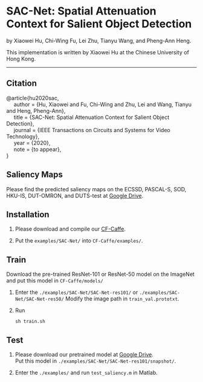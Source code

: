 # SAC-Net: Spatial Attenuation Context for Salient Object Detection


by Xiaowei Hu, Chi-Wing Fu, Lei Zhu, Tianyu Wang, and Pheng-Ann Heng.

This implementation is written by Xiaowei Hu at the Chinese University of Hong Kong.

***

## Citation

@article{hu2020sac,                  
&nbsp;&nbsp;&nbsp;&nbsp;  author = {Hu, Xiaowei and Fu, Chi-Wing and Zhu, Lei and Wang, Tianyu and Heng, Pheng-Ann},      
&nbsp;&nbsp;&nbsp;&nbsp;  title = {SAC-Net: Spatial Attenuation Context for Salient Object Detection},      
&nbsp;&nbsp;&nbsp;&nbsp;  journal = {IEEE Transactions on Circuits and Systems for Video Technology},        
&nbsp;&nbsp;&nbsp;&nbsp;  year = {2020},                     
&nbsp;&nbsp;&nbsp;&nbsp;  note = {to appear},                    
}
   
## Saliency Maps

Please find the predicted saliency maps on the ECSSD, PASCAL-S, SOD, HKU-IS, DUT-OMRON, and DUTS-test at [Google Drive](https://drive.google.com/open?id=1Z2WV39lxeyDBXlpNFhoxYgOmwWsoQutX).


## Installation

1. Please download and compile our [CF-Caffe](https://github.com/xw-hu/CF-Caffe).

2. Put the `examples/SAC-Net/` into `CF-Caffe/examples/`.

  
## Train

Download the pre-trained ResNet-101 or ResNet-50 model on the ImageNet and put this model in `CF-Caffe/models/`

1. Enter the `./examples/SAC-Net/SAC-Net-res101/` or  `./examples/SAC-Net/SAC-Net-res50/`
   Modify the image path in `train_val.prototxt`.

2. Run   
   ```shell
   sh train.sh
   ```


## Test   
1. Please download our pretrained model at [Google Drive](https://drive.google.com/open?id=1FLehQ4iX0qdm6shwN4Cp0L2EzVPAXNZW).   
   Put this model in `./examples/SAC-Net/SAC-Net-res101/snapshot/`.

2. Enter the `./examples/` and run `test_saliency.m` in Matlab. 

